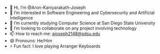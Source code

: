 - 👋 Hi, I’m @Aron-Kaniyarakath-Joseph
- 👀 I’m interested in Software Engineering and Cybersecurity and Artificial Intelligence
- 🌱 I’m currently studying Computer Science at San Diego State University 
- 💞️ I’m looking to collaborate on any project involving technology
- 📫 How to reach me: ajoseph2148@sdsu.edu
- 😄 Pronouns: He/Him
- ⚡ Fun fact: I love playing Arranger Keyboards

<!---
Aron-Kaniyarakath-Joseph/Aron-Kaniyarakath-Joseph is a ✨ special ✨ repository because its `README.md` (this file) appears on your GitHub profile.
You can click the Preview link to take a look at your changes.
--->
